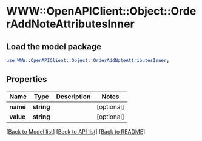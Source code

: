 # WWW::OpenAPIClient::Object::OrderAddNoteAttributesInner

## Load the model package
```perl
use WWW::OpenAPIClient::Object::OrderAddNoteAttributesInner;
```

## Properties
Name | Type | Description | Notes
------------ | ------------- | ------------- | -------------
**name** | **string** |  | [optional] 
**value** | **string** |  | [optional] 

[[Back to Model list]](../README.md#documentation-for-models) [[Back to API list]](../README.md#documentation-for-api-endpoints) [[Back to README]](../README.md)


